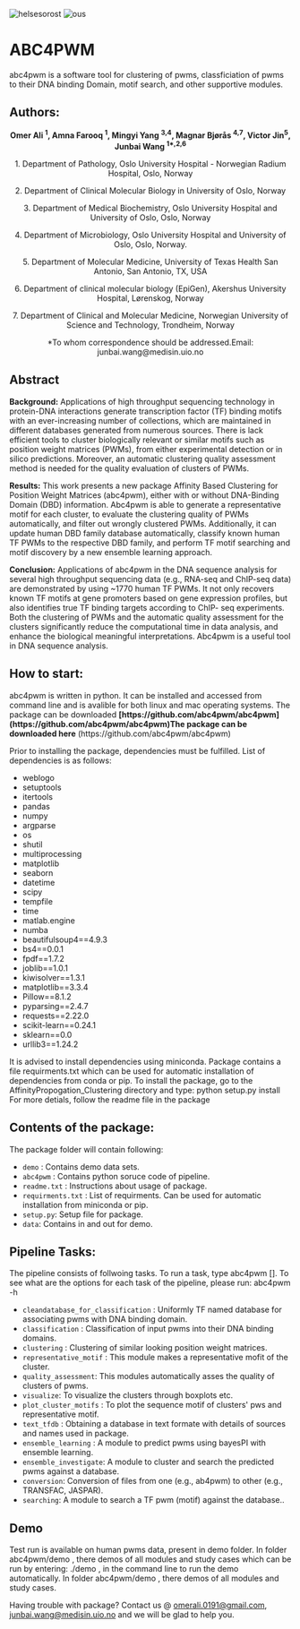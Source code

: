 ![helsesorost](https://user-images.githubusercontent.com/79196757/116503417-50eaa000-a8b6-11eb-9925-382c86dc97c9.png) ![ous](https://user-images.githubusercontent.com/79196757/116503445-652e9d00-a8b6-11eb-8985-df71a9a4b9f2.png)

# ABC4PWM

abc4pwm is a software tool for clustering of pwms, classficiation of pwms to their DNA binding Domain, motif search, and other supportive modules.

## Authors:

  <p align="center"><strong> Omer Ali <sup>1</sup>, Amna Farooq <sup>1</sup>, Mingyi Yang <sup>3,4</sup>, Magnar Bjørås <sup>4,7</sup>, Victor Jin<sup>5</sup>,  Junbai Wang <sup>1*,2,6</sup> </strong></p>
  
  <p align="center">1. Department of Pathology, Oslo University Hospital - Norwegian Radium Hospital, Oslo, Norway </p>
  <p align="center">2. Department of Clinical Molecular Biology in University of Oslo, Norway </p>
  <p align="center">3. Department of Medical Biochemistry, Oslo University Hospital and University of Oslo, Oslo, Norway</p>
  <p align="center">4. Department of Microbiology, Oslo University Hospital and University of Oslo, Oslo, Norway. </p>
  <p align="center">5. Department of Molecular Medicine, University of Texas Health San Antonio, San Antonio, TX, USA </p>
  <p align="center">6. Department of clinical molecular biology (EpiGen), Akershus University Hospital, Lørenskog, Norway </p>
  <p align="center">7. Department of Clinical and Molecular Medicine, Norwegian University of Science and Technology, Trondheim, Norway </p>
<p align="center">*To whom correspondence should be addressed.Email: junbai.wang@medisin.uio.no </p>

<head>
	
<!-- Global site tag (gtag.js) - Google Analytics -->
<script async src="https://www.googletagmanager.com/gtag/js?id=UA-197803461-1"></script>
<script>
  window.dataLayer = window.dataLayer || [];
  function gtag(){dataLayer.push(arguments);}
  gtag('js', new Date());

  gtag('config', 'UA-197803461-1');
</script>

</head>



## Abstract
<div class="container-fluid abstract_des">

<div class="row"> 
	<p> 
	<b>Background:</b> Applications of high throughput sequencing technology in protein-DNA interactions generate transcription factor (TF) binding motifs with an ever-increasing number of collections, which are maintained in different databases generated from numerous sources. There is lack efficient tools to cluster biologically relevant or similar motifs such as position weight matrices (PWMs), from either experimental detection or in silico predictions. Moreover, an automatic clustering quality assessment method is needed for the quality evaluation of clusters of PWMs.</p>
	<p><b>Results:</b> This work presents a new package Affinity Based Clustering for Position Weight Matrices (abc4pwm), either with or without DNA-Binding Domain (DBD) information. Abc4pwm is able to generate a representative motif for each cluster, to evaluate the clustering quality of PWMs automatically, and filter out wrongly clustered PWMs. Additionally, it can update human DBD family database automatically, classify known human TF PWMs to the respective DBD family, and perform TF motif searching and motif discovery by a new ensemble learning approach.</p>
	<p><b>Conclusion:</b> Applications of abc4pwm in the DNA sequence analysis for several high throughput sequencing data (e.g., RNA-seq and ChIP-seq data) are demonstrated by using ~1770 human TF PWMs. It not only recovers known TF motifs at gene promoters based on gene expression profiles, but also identifies true TF binding targets according to ChIP- seq experiments. Both the clustering of PWMs and the automatic quality assessment for the clusters significantly reduce the computational time in data analysis, and enhance the biological meaningful interpretations. Abc4pwm is a useful tool in DNA sequence analysis.
</p>
	
</div>


## How to start:
<div class="container-fluid abstract_des">
abc4pwm is written in python. It can be installed and accessed from command line and is avalible for both linux and mac operating systems. The package can be downloaded <strong>[https://github.com/abc4pwm/abc4pwm](https://github.com/abc4pwm/abc4pwm)The package can be downloaded here</strong> (https://github.com/abc4pwm/abc4pwm)

Prior to installing the package, dependencies must be fulfilled. List of dependencies is as follows:
<ul>
	<li>weblogo</li>
	<li>setuptools</li>
	<li>itertools</li>
	<li>pandas</li>
	<li>numpy</li>
	<li>argparse</li>
	<li>os</li>
	<li>shutil</li>
	<li>multiprocessing</li>
	<li>matplotlib</li>
	<li>seaborn</li>
	<li>datetime</li>
	<li>scipy</li>
	<li>tempfile</li>
	<li>time</li>
	<li>matlab.engine</li>
	<li>numba</li>
	<li>beautifulsoup4==4.9.3</li>
	<li>bs4==0.0.1</li>
	<li>fpdf==1.7.2</li>
	<li>joblib==1.0.1</li>
	<li>kiwisolver==1.3.1</li>
	<li>matplotlib==3.3.4</li>
	<li>Pillow==8.1.2</li>
	<li>pyparsing==2.4.7</li>
	<li>requests==2.22.0</li>
	<li>scikit-learn==0.24.1</li>
	<li>sklearn==0.0</li>
	<li>urllib3==1.24.2</li>
	</ul>
It is advised to install dependencies using miniconda.
Package contains a file requirments.txt which can be used for automatic installation of dependencies from conda or pip.
To install the package, go to the AffinityPropogation_Clustering directory and type: python setup.py install
For more detials, follow the readme file in the package
</div>
	
## Contents of the package:
<div class="container-fluid abstract_des">
		
<p>The package folder will contain following:</p>
<ul>
	<li><code>demo</code> : Contains demo data sets.</li>
	<li><code>abc4pwm</code> : Contains python soruce code of pipeline.</li>
	<li><code>readme.txt</code> : Instructions about usage of package.</li>
	<li><code>requirments.txt</code> :  List of requirments. Can be used for automatic installation from miniconda or pip.</li>
	<li><code>setup.py</code>: Setup file for package.</li>
	<li><code>data</code>: Contains in and out for demo.</li>


</ul>	


## Pipeline Tasks:
<div class="container-fluid abstract_des">
<p>The pipeline consists of follwoing tasks. To run a task, type abc4pwm <task> [<args>]. To see what are the options for each task of the pipeline, please run: abc4pwm -h </p>

<ul>
	<li><code>cleandatabase_for_classification</code> : Uniformly TF named database for associating pwms with DNA binding domain.</li>
	<li><code>classification</code> : Classification of input pwms into their DNA binding domains.</li>
	<li><code>clustering</code> : Clustering of similar looking position weight matrices.</li>
	<li><code>representative_motif</code> : This module makes a representative mofit of the cluster.</li>
	<li><code>quality_assessment</code>: This modules automatically asses the quality of clusters of pwms.</li>
	<li><code>visualize</code>: To visualize the clusters through boxplots etc.</li>
	<li><code>plot_cluster_motifs</code> : To plot the sequence motif of clusters' pws and representative motif.</li>
	<li><code>text_tfdb</code> : Obtaining a database in text formate with details of sources and names used in package.</li>
	<li><code>ensemble_learning</code> : A module to predict pwms using bayesPI with ensemble learning.</li>
	<li><code>ensemble_investigate</code>: A module to cluster and search the predicted pwms against a database.</li>
	<li><code>conversion</code>: Conversion of files from one (e.g., ab4pwm) to other (e.g., TRANSFAC, JASPAR).</li>
	<li><code>searching</code>: A module to search a TF pwm (motif) against the database..</li>



</ul>	

## Demo
<div class="container-fluid abstract_des">

<p>Test run is available on human pwms data, present in demo folder.
In folder abc4pwm/demo , there demos of all modules and study cases which can be run by entering: ./demo , in the command line to run the demo automatically.
In folder abc4pwm/demo , there demos of all modules and study cases. </p>

Having trouble with package? Contact us @ omerali.0191@gmail.com, junbai.wang@medisin.uio.no and we will be glad to help you.
